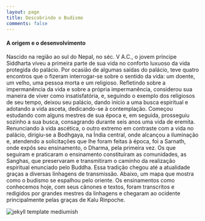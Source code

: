 ```yaml
---
layout: page
title: Descobrindo o Budismo
comments: false
---
```


#### A origem e o desenvolvimento


Nascido na região ao sul do Nepal, no séc. V A.C., o jovem príncipe Siddharta viveu a primeira parte de sua vida no conforto luxuoso da vida protegida do palácio. Por ocasião de algumas saídas do palácio, teve quatro encontros que o fizeram interrogar-se sobre o sentido da vida: um doente, um velho, uma pessoa morta e um religioso.
Refletindo sobre a impermanência da vida e sobre a própria impermanência, considerou sua maneira de viver como insatisfatória, e, seguindo o exemplo dos religiosos de seu tempo, deixou seu palácio, dando início a uma busca espiritual e adotando a vida asceta, dedicando-se à contemplação. Começou estudando com alguns mestres de sua época e, em seguida, prosseguiu sozinho a sua busca, consagrando durante seis anos uma vida de eremita.
Renunciando à vida ascética, o outro extremo em contraste com a vida no palácio, dirigiu-se a Bodhgaya, na Índia central, onde alcançou a iluminação e, atendendo a solicitações que lhe foram feitas à época, foi a Sarnath, onde expôs seu ensinamento, o Dharma, pela primeira vez. Os que seguiram e praticaram o ensinamento constituíram as comunidades, as Sanghas, que preservaram e transmitiram o caminho da realização espiritual enunciado pelo Buddha. Essa tradição chegou até a atualidade graças a diversas linhagens de transmissão.
Abaixo, um mapa que mostra como o budismo se espalhou pelo oriente. Os ensinamentos como conhecemos hoje, com seus cânones e textos, foram transcritos e redigidos por grandes mestres da linhagens e chegaram ao ocidente principalmente pelas graças de Kalu Rinpoche.

![jekyll template mediumish]({{site.baseurl}}/assets/images/map.png)

